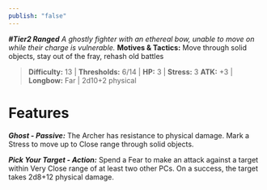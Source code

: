 ```yaml
---
publish: "false"
---
```

***#Tier2 Ranged***
*A ghostly fighter with an ethereal bow, unable to move on while their charge is vulnerable.*
**Motives & Tactics:** Move through solid objects, stay out of the fray, rehash old battles

> **Difficulty:** 13 | **Thresholds:** 6/14 | **HP:** 3 | **Stress:** 3
> **ATK:** +3 | **Longbow:** Far | 2d10+2 physical

# Features

***Ghost - Passive:*** The Archer has resistance to physical damage. Mark a Stress to move up to Close range through solid objects.

***Pick Your Target - Action:*** Spend a Fear to make an attack against a target within Very Close range of at least two other PCs. On a success, the target takes 2d8+12 physical damage.
